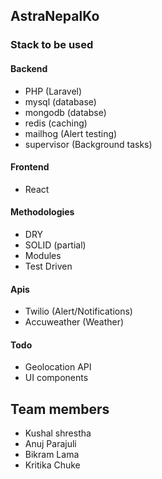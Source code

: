## AstraNepalKo

### Stack to be used

#### Backend
- PHP (Laravel)
- mysql (database)
- mongodb (databse)
- redis (caching)
- mailhog (Alert testing)
- supervisor (Background tasks)

#### Frontend
- React

#### Methodologies
- DRY
- SOLID (partial)
- Modules
- Test Driven

#### Apis
- Twilio (Alert/Notifications)
- Accuweather (Weather)

#### Todo
- Geolocation API
- UI components

## Team members
- Kushal shrestha
- Anuj Parajuli
- Bikram Lama
- Kritika Chuke
